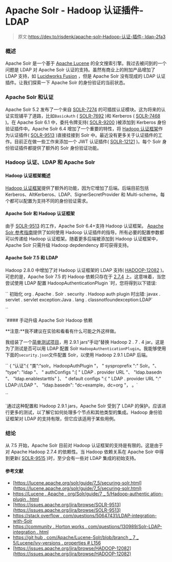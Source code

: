 # Apache Solr - Hadoop 认证插件- LDAP

> 原文:[https://dev.to/risdenk/apache-solr-Hadoop-认证-插件- ldap-2fa3](https://dev.to/risdenk/apache-solr---hadoop-authentication-plugin---ldap-2fa3)

### 概述

Apache Solr 是一个基于 [Apache Lucene](https://lucene.apache.org/solr/) 的全文搜索引擎。我过去被问到的一个问题是 LDAP 对 Apache Solr 认证的支持。虽然有商业上的附加产品增加了 LDAP 支持，如 [Lucidworks Fusion](https://lucidworks.com/products/fusion-server/) ，但是 Apache Solr 没有现成的 LDAP 认证插件。让我们探索一下 Apache Solr 的身份验证的当前状态。

### Apache Solr 和认证

Apache Solr 5.2 发布了一个来自 [SOLR-7274](https://issues.apache.org/jira/browse/SOLR-7274) 的可插拔认证模块。这为将来的认证实现铺平了道路，比如`BasicAuth` ( [SOLR-7692](https://issues.apache.org/jira/browse/SOLR-7692) )和 Kerberos ( [SOLR-7468](https://issues.apache.org/jira/browse/SOLR-7468) )。在 Apache Solr 6.1 中，委托令牌支持( [SOLR-9200](https://issues.apache.org/jira/browse/SOLR-9200) )被添加到 Kerberos 身份验证插件中。Apache Solr 6.4 增加了一个重要的特性，将 [Hadoop 认证框架](https://hadoop.apache.org/docs/current/hadoop-auth/Configuration.html)作为认证插件( [SOLR-9513](https://issues.apache.org/jira/browse/SOLR-9513) )直接挂接到 Solr 中。最近没有更多关于认证插件的工作。目前正在做一些工作来添加一个 JWT 认证插件( [SOLR-12121](https://issues.apache.org/jira/browse/SOLR-12121) )。每个 Solr 身份验证插件都提供了额外的 Solr 身份验证功能。

### Hadoop 认证、LDAP 和 Apache Solr

#### Hadoop 认证框架概述

[Hadoop 认证框架](https://hadoop.apache.org/docs/current/hadoop-auth/Configuration.html)提供了额外的功能，因为它增加了后端。后端目前包括 Kerberos、AltKerberos、LDAP、SignerSecretProvider 和 Multi-scheme。每个都可以配置为支持不同的身份验证需求。

#### Apache Solr 和 Hadoop 认证框架

由于 [SOLR-9513](https://issues.apache.org/jira/browse/SOLR-9513) 的工作，Apache Solr 6.4+支持 Hadoop 认证框架。 [Apache Solr 参考指南](https://lucene.apache.org/solr/guide/7_5/hadoop-authentication-plugin.html)提供了如何使用 Hadoop 认证插件的指导。所有必要的配置参数都可以传递给 Hadoop 认证框架。随着更多后端被添加到 Hadoop 认证框架中，Apache Solr 只需升级 Hadoop depdendency 即可获得支持。

#### Apache Solr 7.5 和 LDAP

Hadoop 2.8.0 中增加了对 Hadoop 认证框架的 LDAP 支持( [HADOOP-12082](https://issues.apache.org/jira/browse/HADOOP-12082) )。可悲的是，Apache Solr 7.5 的 Hadoop 依赖只存在于 [2.7.4](https://github.com/apache/lucene-solr/blob/branch_7_5/lucene/ivy-versions.properties#L156) 上。这意味着，当您尝试使用 LDAP 配置 HadoopAuthenticationPlugin `时，您将得到以下错误:

``
初始化 org . Apache . Solr . security . Hadoop auth plugin 时出错:
javax . servlet . servlet exception:Java . lang . classnotfoundexception:LDAP`

 ``

 `#### 手动升级 Apache Solr Hadoop 依赖

**注意:**我不建议在实验和看看有什么可能之外这样做。

我组装了一个[简单测试项目](https://github.com/risdenk/test-solr-hadoopauthenticationplugin-ldap)，用 2.9.1 jars“手动”替换 Hadoop 2 . 7 . 4 jar。这是为了测试是否可以用 LDAP 配置 Solr `HadoopAuthenticationPlugin`。我能够使用下面的`security.json`文件配置 Solr，以使用 Hadoop 2.9.1 LDAP 后端。

``
{
“认证”:{
“类”:“solr。HadoopAuthPlugin "，
" sysproprefix ":" Solr。"、
"type": "ldap "、
" authConfigs ":[
" LDAP . provider URL "、
"ldap.basedn "、
"ldap.enablestarttls"
]、
" default configs ":{
" LDAP . provider URL ":" LDAP://LDAP "、
"ldap.basedn": "dc=example，dc=org "，
。`

 ``

 `通过这种配置和 Hadoop 2.9.1 jars，Apache Solr 受到了 LDAP 的保护。应该进行更多的测试，以了解它如何处理多个节点和其他类型的集成。Hadoop 身份验证框架对 LDAP 的支持有限，但它应该适用于某些用例。

### 结论

从 7.5 开始，Apache Solr 目前对 Hadoop 认证框架的支持是有限的。这是由于对 Apache Hadoop 2.7.4 的依赖性。当 Hadoop 依赖关系在 Apache Solr 中得到更新( [SOLR-9515](https://issues.apache.org/jira/browse/SOLR-9515) )时，至少会有一些对 LDAP 集成的初始支持。

#### 参考文献

*   [https://lucene.apache.org/solr/guide/7_5/securing-solr.html](https://lucene.apache.org/solr/guide/7_5/securing-solr.html)
*   [https://Lucene . Apache . org/Solr/guide/7 _ 5/Hadoop-authentic ation-plugin . html](https://lucene.apache.org/solr/guide/7_5/hadoop-authentication-plugin.html)
*   [https://issues.apache.org/jira/browse/SOLR-9513](https://issues.apache.org/jira/browse/SOLR-9513)
*   [https://stack overflow . com/questions/50647431/LDAP-integration-with-Solr](https://stackoverflow.com/questions/50647431/ldap-integration-with-solr)
*   [https://community . Horton works . com/questions/130989/Solr-LDAP-integration . html](https://community.hortonworks.com/questions/130989/solr-ldap-integration.html)
*   [https://git hub . com/Apache/Lucene-Solr/blob/branch _ 7 _ 5/Lucene/ivy-versions . properties # L156](https://github.com/apache/lucene-solr/blob/branch_7_5/lucene/ivy-versions.properties#L156)
*   [https://issues.apache.org/jira/browse/HADOOP-12082](https://issues.apache.org/jira/browse/HADOOP-12082)